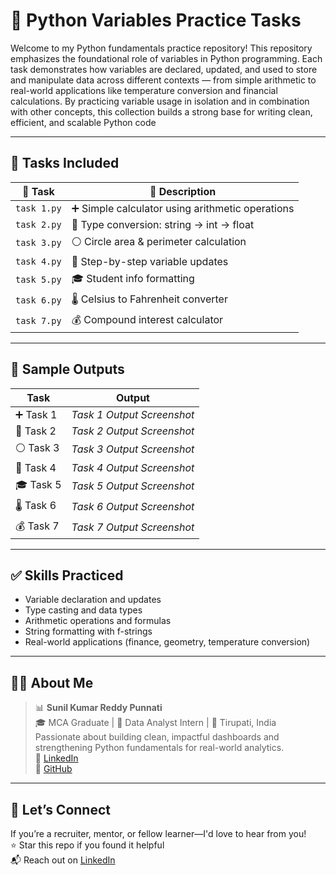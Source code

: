 # 🧠 Python Variables Practice Tasks

Welcome to my Python fundamentals practice repository! This repository emphasizes the foundational role of variables in Python programming. Each task demonstrates how variables are declared, updated, and used to store and manipulate data across different contexts — from simple arithmetic to real-world applications like temperature conversion and financial calculations. By practicing variable usage in isolation and in combination with other concepts, this collection builds a strong base for writing clean, efficient, and scalable Python code


---

## 📂 Tasks Included

| 🧪 Task | 📄 Description |
|--------|----------------|
| `task 1.py` | ➕ Simple calculator using arithmetic operations |
| `task 2.py` | 🔄 Type conversion: string → int → float |
| `task 3.py` | ⚪ Circle area & perimeter calculation |
| `task 4.py` | 🔧 Step-by-step variable updates |
| `task 5.py` | 🎓 Student info formatting |
| `task 6.py` | 🌡️ Celsius to Fahrenheit converter |
| `task 7.py` | 💰 Compound interest calculator |

---
## 📸 Sample Outputs

| Task | Output |
|------|--------|
| ➕ Task 1 | *Task 1 Output Screenshot* |
| 🔄 Task 2 | *Task 2 Output Screenshot* |
| ⚪ Task 3 | *Task 3 Output Screenshot* |
| 🔧 Task 4 | *Task 4 Output Screenshot* |
| 🎓 Task 5 | *Task 5 Output Screenshot* |
| 🌡️ Task 6 | *Task 6 Output Screenshot* |
| 💰 Task 7 | *Task 7 Output Screenshot* |

---

## ✅ Skills Practiced

- Variable declaration and updates  
- Type casting and data types  
- Arithmetic operations and formulas  
- String formatting with f-strings  
- Real-world applications (finance, geometry, temperature conversion)

---

## 👨‍💻 About Me

> 📊 **Sunil Kumar Reddy Punnati**  
> 🎓 MCA Graduate | 💼 Data Analyst Intern | 📍 Tirupati, India  
> Passionate about building clean, impactful dashboards and strengthening Python fundamentals for real-world analytics.  
> 🔗 [LinkedIn](https://www.linkedin.com/in/sunil-kumar-reddy-punnati-a0a279308/)  
> 🔗 [GitHub](https://github.com/sunilkumarreddypunnati)

---

## 🙌 Let’s Connect

If you’re a recruiter, mentor, or fellow learner—I'd love to hear from you!  
⭐ Star this repo if you found it helpful  
📬 Reach out on [LinkedIn](https://www.linkedin.com/in/sunil-kumar-reddy-punnati-a0a279308/)



